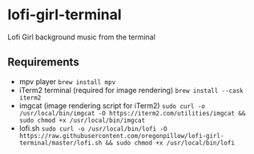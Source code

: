 # lofi-girl-terminal
Lofi Girl background music from the terminal


## Requirements

- mpv player `brew install mpv`
- iTerm2 terminal (required for image rendering)  `brew install --cask iterm2`
- imgcat (image rendering script for iTerm2) `sudo curl -o /usr/local/bin/imgcat -O https://iterm2.com/utilities/imgcat && sudo chmod +x /usr/local/bin/imgcat`
- lofi.sh `sudo curl -o /usr/local/bin/lofi -O https://raw.githubusercontent.com/oregonpillow/lofi-girl-terminal/master/lofi.sh && sudo chmod +x /usr/local/bin/lofi`
